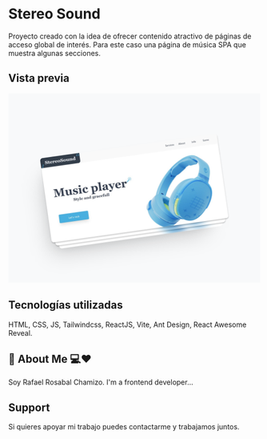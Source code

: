 
# Stereo Sound

Proyecto creado con la idea de ofrecer contenido atractivo de páginas de acceso global de interés. Para este caso una página de música SPA que muestra algunas secciones.



## Vista previa

![App Screenshot](/src/img/stereo.png)


## Tecnologías utilizadas
HTML, CSS, JS, Tailwindcss, ReactJS, Vite, Ant Design, React Awesome Reveal.
## 🚀 About Me 💻❤
Soy Rafael Rosabal Chamizo.
I'm a frontend developer...


## Support

Si quieres apoyar mi trabajo puedes contactarme y trabajamos juntos.

